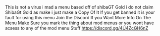 This is not a virus i mad a menu based off of shibaGT Gold i do not claim ShibaGt Gold as make i just make a Copy Of It If you get banned it is your fault for using this menu
Join the Discord If you Want More Info On The Menu Make Sure you mark the thing about mod menus or you wont have acsess to any of the mod menu Stuff
https://discord.gg/4U4ZcGH6nZ
